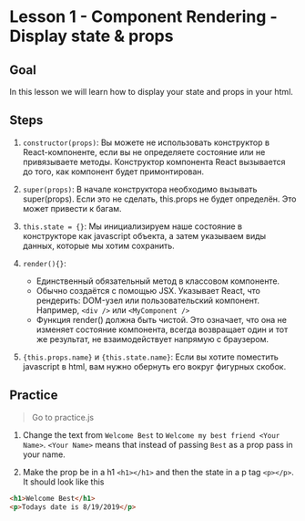 # Lesson 1 - Component Rendering - Display state & props

## Goal

In this lesson we will learn how to display your state and props in your html.

## Steps

1. `constructor(props)`: Вы можете не использовать конструктор в React-компоненте, если вы не определяете состояние или не привязываете методы. Конструктор компонента React вызывается до того, как компонент будет примонтирован.

2. `super(props)`: В начале конструктора необходимо вызывать super(props). Если это не сделать, this.props не будет определён. Это может привести к багам.

3. `this.state = {}`: Мы инициализируем наше состояние в конструкторе как javascript объекта, а затем указываем виды данных, которые мы хотим сохранить.

4. `render(){}`:

    - Eдинственный обязательный метод в классовом компоненте.
    - Обычно создаётся с помощью JSX. Указывает React, что рендерить: DOM-узел или пользовательский компонент. Например, `<div />` или `<MyComponent />`
    - Функция render() должна быть чистой. Это означает, что она не изменяет состояние компонента, всегда возвращает один и тот же результат, не взаимодействует напрямую с браузером.

5. `{this.props.name}` и `{this.state.name}`: Если вы хотите поместить javascript в html, вам нужно обернуть его вокруг фигурных скобок.

## Practice

> Go to practice.js

1. Change the text from `Welcome Best` to `Welcome my best friend <Your Name>`. `<Your Name>` means that instead of passing `Best` as a prop pass in your name.

2. Make the prop be in a h1 `<h1></h1>` and then the state in a p tag `<p></p>`. It should look like this

```html
<h1>Welcome Best</h1>
<p>Todays date is 8/19/2019</p>
```
